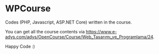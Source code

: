 # WPCourse
Codes (PHP, Javascript, ASP.NET Core) written in the course.

You can get all the course contents via https://www.e-adys.com/adys/OpenCourse/Course/Web_Tasarımı_ve_Programlama/24.

Happy Code :)
